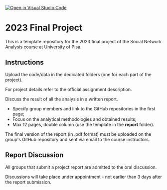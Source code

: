 [![Open in Visual Studio Code](https://classroom.github.com/assets/open-in-vscode-718a45dd9cf7e7f842a935f5ebbe5719a5e09af4491e668f4dbf3b35d5cca122.svg)](https://classroom.github.com/online_ide?assignment_repo_id=11364533&assignment_repo_type=AssignmentRepo)
# 2023 Final Project

This is a template repository for the 2023 final project of the Social Network Analysis course at University of Pisa.

## Instructions
Upload the code/data in the dedicated folders (one for each part of the project).

For project details refer to the official assignment description.

Discuss the result of all the analysis in a written report.

- Specify group members and link to the GitHub repositories in the first page;
- Focus on the analytical methodologies and obtained results;
- Max 12 pages, double column (use the template in the **report** folder).

The final version of the report (in .pdf format) must be uploaded on the group's GitHub repository and sent via email to the course instructors.

## Report Discussion
All groups that submit a project report are admitted to the oral discussion.

Discussions will take place under appointment - not earlier than 3 days after the report submission.
